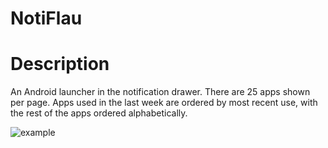 # NotiFlau
# Description
An Android launcher in the notification drawer. There are 25 apps shown per page. Apps used in the last week are ordered by most recent use, with the rest of the apps ordered alphabetically.

![example](https://raw.githubusercontent.com/dvdfgrlnd/NotiFlau/master/example/notiflau.gif)
